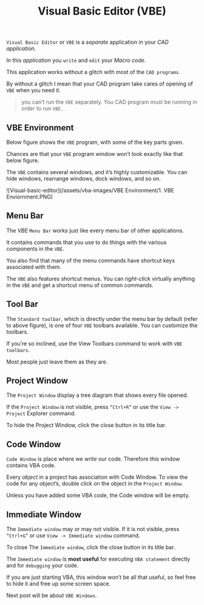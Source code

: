 ﻿---
layout: post
categories: Visual-Basic
title: Visual Basic Editor (VBE)
---

`Visual Basic Editor` or `VBE` is a *separate* application in your *CAD application*. 

In this *application* you `write` and `edit` your *Macro code*. 

This application works without a glitch with most of the `CAD programs`. 

By without a glitch I mean that your CAD program take cares of opening of `VBE` when you need it.

> you can’t run the `VBE` separately. You CAD program must be running in order to run `VBE`.

## VBE Environment

Below figure shows the `VBE` program, with some of the key parts given. 

Chances are that your `VBE` program window won’t look exactly like that below figure. 

The `VBE` contains several windows, and it’s highly customizable. You can hide windows, rearrange windows, dock windows, and so on.

![Visual-basic-editor](/assets/vba-images/VBE Environment/1. VBE Enviornment.PNG)

## Menu Bar

The *VBE* `Menu Bar` works just like every menu bar of other applications. 

It contains commands that you use to do things with the various components in the `VBE`. 

You also find that many of the menu commands have shortcut keys associated with them.

The `VBE` also features shortcut menus. You can *right-click* virtually anything in the `VBE` and get a shortcut menu of common commands.

## Tool Bar

The `Standard toolbar`, which is directly under the menu bar by default (refer to above figure), is one of four `VBE` toolbars available. You can customize the toolbars. 

If you’re so inclined, use the View Toolbars command to work with `VBE toolbars`. 

Most people just leave them as they are.

## Project Window

The `Project Window` display a tree diagram that shows every file opened. 

If the `Project Window` is not visible, press `“Ctrl+R”` or use the `View -> Project` Explorer command. 

To hide the Project Window, click the close button in its title bar.

## Code Window

`Code Window` is place where we *write* our code. Therefore this window contains VBA code. 

Every *object* in a project has association with Code Window. To view the code for any object’s, double click on the object in the `Project Window`. 

Unless you have added some VBA code, the Code window will be empty.

## Immediate Window

The `Immediate window` may or may not visible. If it is not visible, press `“Ctrl+G”` or use `View -> Immediate window` command. 

To close The `Immediate window`, click the close button in its title bar.

The `Immediate window` is **most useful** for executing `VBA statement` directly and for `debugging` your code. 

If you are just starting VBA, this window won’t be all that useful, so feel free to hide it and free up some screen space.

Next post will be about `VBE Windows`. 

